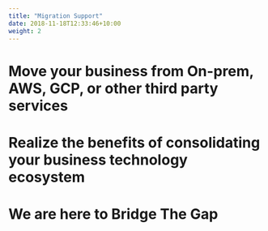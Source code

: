 ```yaml
---
title: "Migration Support"
date: 2018-11-18T12:33:46+10:00
weight: 2
---
```


# Move your business from On-prem, AWS, GCP, or other third party services

# Realize the benefits of consolidating your business technology ecosystem

# We are here to Bridge The Gap